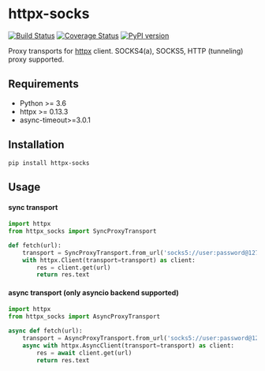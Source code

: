 # httpx-socks

[![Build Status](https://travis-ci.org/romis2012/httpx-socks.svg?branch=master)](https://travis-ci.org/romis2012/httpx-socks)
[![Coverage Status](https://coveralls.io/repos/github/romis2012/httpx-socks/badge.svg?branch=master&_=x)](https://coveralls.io/github/romis2012/httpx-socks?branch=master)
[![PyPI version](https://badge.fury.io/py/httpx-socks.svg)](https://badge.fury.io/py/httpx-socks)

Proxy transports for [httpx](https://github.com/encode/httpx) client. 
SOCKS4(a), SOCKS5, HTTP (tunneling) proxy supported.


## Requirements
- Python >= 3.6
- httpx >= 0.13.3
- async-timeout>=3.0.1

## Installation
```
pip install httpx-socks
```

## Usage

#### sync transport
```python
import httpx
from httpx_socks import SyncProxyTransport

def fetch(url):
    transport = SyncProxyTransport.from_url('socks5://user:password@127.0.0.1:1080')
    with httpx.Client(transport=transport) as client:
        res = client.get(url)
        return res.text
```

#### async transport (only asyncio backend supported)
```python
import httpx
from httpx_socks import AsyncProxyTransport

async def fetch(url):
    transport = AsyncProxyTransport.from_url('socks5://user:password@127.0.0.1:1080')
    async with httpx.AsyncClient(transport=transport) as client:
        res = await client.get(url)
        return res.text
```
